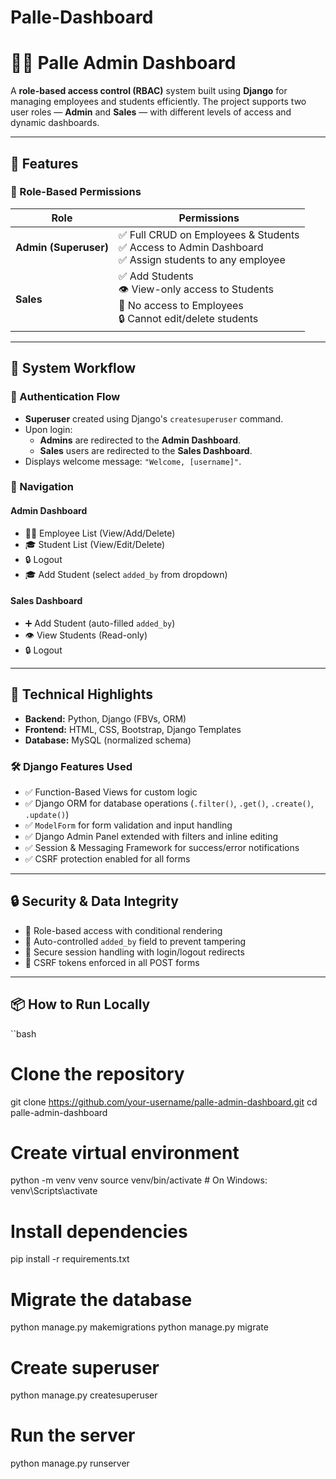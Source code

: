 # Palle-Dashboard
# 🧑‍💼 Palle Admin Dashboard

A **role-based access control (RBAC)** system built using **Django** for managing employees and students efficiently. The project supports two user roles — **Admin** and **Sales** — with different levels of access and dynamic dashboards.

---

## 📌 Features

### 🔐 Role-Based Permissions

| Role  | Permissions |
|-------|-------------|
| **Admin (Superuser)** | ✅ Full CRUD on Employees & Students<br>✅ Access to Admin Dashboard<br>✅ Assign students to any employee |
| **Sales** | ✅ Add Students<br>👁️ View-only access to Students<br>🚫 No access to Employees<br>🔒 Cannot edit/delete students |

---

## 🔄 System Workflow

### 👤 Authentication Flow
- **Superuser** created using Django's `createsuperuser` command.
- Upon login:
  - **Admins** are redirected to the **Admin Dashboard**.
  - **Sales** users are redirected to the **Sales Dashboard**.
- Displays welcome message: `"Welcome, [username]"`.

### 🧭 Navigation

#### Admin Dashboard
- 🧑‍💼 Employee List (View/Add/Delete)
- 🎓 Student List (View/Edit/Delete)
- 🔒 Logout
- 🎓 Add Student (select `added_by` from dropdown)

#### Sales Dashboard
- ➕ Add Student (auto-filled `added_by`)
- 👁️ View Students (Read-only)
- 🔒 Logout

---

## 🧱 Technical Highlights

- **Backend:** Python, Django (FBVs, ORM)
- **Frontend:** HTML, CSS, Bootstrap, Django Templates
- **Database:** MySQL (normalized schema)

### 🛠️ Django Features Used
- ✅ Function-Based Views for custom logic
- ✅ Django ORM for database operations (`.filter()`, `.get()`, `.create()`, `.update()`)
- ✅ `ModelForm` for form validation and input handling
- ✅ Django Admin Panel extended with filters and inline editing
- ✅ Session & Messaging Framework for success/error notifications
- ✅ CSRF protection enabled for all forms

---

## 🔒 Security & Data Integrity

- 🔐 Role-based access with conditional rendering
- 🔐 Auto-controlled `added_by` field to prevent tampering
- 🔐 Secure session handling with login/logout redirects
- 🔐 CSRF tokens enforced in all POST forms

---

## 📦 How to Run Locally

``bash
# Clone the repository
git clone https://github.com/your-username/palle-admin-dashboard.git
cd palle-admin-dashboard

# Create virtual environment
python -m venv venv
source venv/bin/activate  # On Windows: venv\Scripts\activate

# Install dependencies
pip install -r requirements.txt

# Migrate the database
python manage.py makemigrations
python manage.py migrate

# Create superuser
python manage.py createsuperuser

# Run the server
python manage.py runserver
